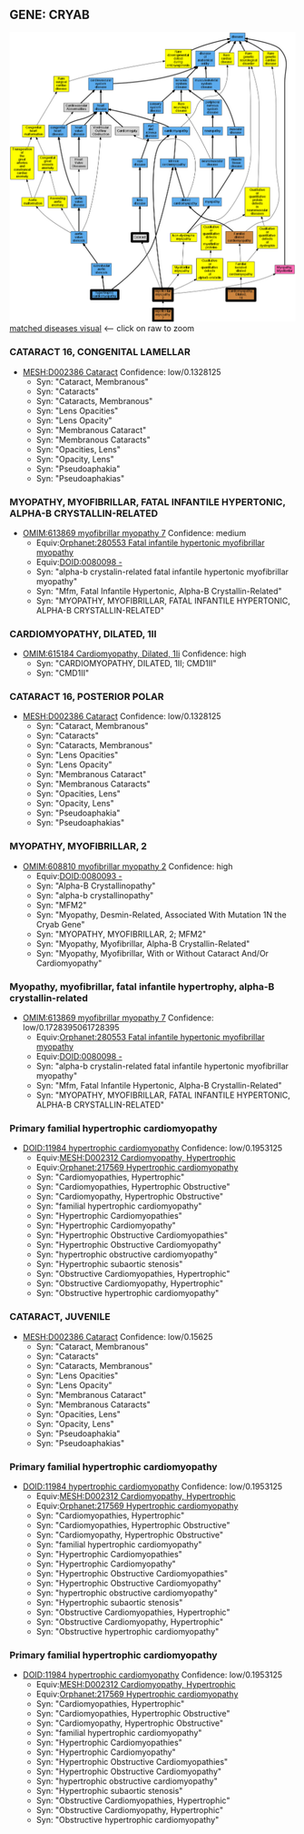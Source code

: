 
## GENE: CRYAB

![image](CRYAB.png)
[matched diseases visual](CRYAB.png)  <-- click on raw to zoom


### CATARACT 16, CONGENITAL LAMELLAR
 * [MESH:D002386 Cataract](http://beta.monarchinitiative.org/disease/MESH:D002386) Confidence: low/0.1328125
    * Syn: "Cataract, Membranous"
    * Syn: "Cataracts"
    * Syn: "Cataracts, Membranous"
    * Syn: "Lens Opacities"
    * Syn: "Lens Opacity"
    * Syn: "Membranous Cataract"
    * Syn: "Membranous Cataracts"
    * Syn: "Opacities, Lens"
    * Syn: "Opacity, Lens"
    * Syn: "Pseudoaphakia"
    * Syn: "Pseudoaphakias"

### MYOPATHY, MYOFIBRILLAR, FATAL INFANTILE HYPERTONIC, ALPHA-B CRYSTALLIN-RELATED
 * [OMIM:613869 myofibrillar myopathy 7](http://beta.monarchinitiative.org/disease/OMIM:613869) Confidence: medium
    * Equiv:[Orphanet:280553 Fatal infantile hypertonic myofibrillar myopathy](http://beta.monarchinitiative.org/disease/Orphanet:280553)
    * Equiv:[DOID:0080098 -](http://beta.monarchinitiative.org/disease/DOID:0080098)
    * Syn: "alpha-b crystalin-related fatal infantile hypertonic myofibrillar myopathy"
    * Syn: "Mfm, Fatal Infantile Hypertonic, Alpha-B Crystallin-Related"
    * Syn: "MYOPATHY, MYOFIBRILLAR, FATAL INFANTILE HYPERTONIC, ALPHA-B CRYSTALLIN-RELATED"

### CARDIOMYOPATHY, DILATED, 1II
 * [OMIM:615184 Cardiomyopathy, Dilated, 1Ii](http://beta.monarchinitiative.org/disease/OMIM:615184) Confidence: high
    * Syn: "CARDIOMYOPATHY, DILATED, 1II; CMD1II"
    * Syn: "CMD1II"

### CATARACT 16, POSTERIOR POLAR
 * [MESH:D002386 Cataract](http://beta.monarchinitiative.org/disease/MESH:D002386) Confidence: low/0.1328125
    * Syn: "Cataract, Membranous"
    * Syn: "Cataracts"
    * Syn: "Cataracts, Membranous"
    * Syn: "Lens Opacities"
    * Syn: "Lens Opacity"
    * Syn: "Membranous Cataract"
    * Syn: "Membranous Cataracts"
    * Syn: "Opacities, Lens"
    * Syn: "Opacity, Lens"
    * Syn: "Pseudoaphakia"
    * Syn: "Pseudoaphakias"

### MYOPATHY, MYOFIBRILLAR, 2
 * [OMIM:608810 myofibrillar myopathy 2](http://beta.monarchinitiative.org/disease/OMIM:608810) Confidence: high
    * Equiv:[DOID:0080093 -](http://beta.monarchinitiative.org/disease/DOID:0080093)
    * Syn: "Alpha-B Crystallinopathy"
    * Syn: "alpha-b crystallinopathy"
    * Syn: "MFM2"
    * Syn: "Myopathy, Desmin-Related, Associated With Mutation 1N the Cryab Gene"
    * Syn: "MYOPATHY, MYOFIBRILLAR, 2; MFM2"
    * Syn: "Myopathy, Myofibrillar, Alpha-B Crystallin-Related"
    * Syn: "Myopathy, Myofibrillar, With or Without Cataract And/Or Cardiomyopathy"

### Myopathy, myofibrillar, fatal infantile hypertrophy, alpha-B crystallin-related
 * [OMIM:613869 myofibrillar myopathy 7](http://beta.monarchinitiative.org/disease/OMIM:613869) Confidence: low/0.1728395061728395
    * Equiv:[Orphanet:280553 Fatal infantile hypertonic myofibrillar myopathy](http://beta.monarchinitiative.org/disease/Orphanet:280553)
    * Equiv:[DOID:0080098 -](http://beta.monarchinitiative.org/disease/DOID:0080098)
    * Syn: "alpha-b crystalin-related fatal infantile hypertonic myofibrillar myopathy"
    * Syn: "Mfm, Fatal Infantile Hypertonic, Alpha-B Crystallin-Related"
    * Syn: "MYOPATHY, MYOFIBRILLAR, FATAL INFANTILE HYPERTONIC, ALPHA-B CRYSTALLIN-RELATED"

### Primary familial hypertrophic cardiomyopathy
 * [DOID:11984 hypertrophic cardiomyopathy](http://beta.monarchinitiative.org/disease/DOID:11984) Confidence: low/0.1953125
    * Equiv:[MESH:D002312 Cardiomyopathy, Hypertrophic](http://beta.monarchinitiative.org/disease/MESH:D002312)
    * Equiv:[Orphanet:217569 Hypertrophic cardiomyopathy](http://beta.monarchinitiative.org/disease/Orphanet:217569)
    * Syn: "Cardiomyopathies, Hypertrophic"
    * Syn: "Cardiomyopathies, Hypertrophic Obstructive"
    * Syn: "Cardiomyopathy, Hypertrophic Obstructive"
    * Syn: "familial hypertrophic cardiomyopathy"
    * Syn: "Hypertrophic Cardiomyopathies"
    * Syn: "Hypertrophic Cardiomyopathy"
    * Syn: "Hypertrophic Obstructive Cardiomyopathies"
    * Syn: "Hypertrophic Obstructive Cardiomyopathy"
    * Syn: "hypertrophic obstructive cardiomyopathy"
    * Syn: "Hypertrophic subaortic stenosis"
    * Syn: "Obstructive Cardiomyopathies, Hypertrophic"
    * Syn: "Obstructive Cardiomyopathy, Hypertrophic"
    * Syn: "Obstructive hypertrophic cardiomyopathy"

### CATARACT, JUVENILE
 * [MESH:D002386 Cataract](http://beta.monarchinitiative.org/disease/MESH:D002386) Confidence: low/0.15625
    * Syn: "Cataract, Membranous"
    * Syn: "Cataracts"
    * Syn: "Cataracts, Membranous"
    * Syn: "Lens Opacities"
    * Syn: "Lens Opacity"
    * Syn: "Membranous Cataract"
    * Syn: "Membranous Cataracts"
    * Syn: "Opacities, Lens"
    * Syn: "Opacity, Lens"
    * Syn: "Pseudoaphakia"
    * Syn: "Pseudoaphakias"

### Primary familial hypertrophic cardiomyopathy
 * [DOID:11984 hypertrophic cardiomyopathy](http://beta.monarchinitiative.org/disease/DOID:11984) Confidence: low/0.1953125
    * Equiv:[MESH:D002312 Cardiomyopathy, Hypertrophic](http://beta.monarchinitiative.org/disease/MESH:D002312)
    * Equiv:[Orphanet:217569 Hypertrophic cardiomyopathy](http://beta.monarchinitiative.org/disease/Orphanet:217569)
    * Syn: "Cardiomyopathies, Hypertrophic"
    * Syn: "Cardiomyopathies, Hypertrophic Obstructive"
    * Syn: "Cardiomyopathy, Hypertrophic Obstructive"
    * Syn: "familial hypertrophic cardiomyopathy"
    * Syn: "Hypertrophic Cardiomyopathies"
    * Syn: "Hypertrophic Cardiomyopathy"
    * Syn: "Hypertrophic Obstructive Cardiomyopathies"
    * Syn: "Hypertrophic Obstructive Cardiomyopathy"
    * Syn: "hypertrophic obstructive cardiomyopathy"
    * Syn: "Hypertrophic subaortic stenosis"
    * Syn: "Obstructive Cardiomyopathies, Hypertrophic"
    * Syn: "Obstructive Cardiomyopathy, Hypertrophic"
    * Syn: "Obstructive hypertrophic cardiomyopathy"

### Primary familial hypertrophic cardiomyopathy
 * [DOID:11984 hypertrophic cardiomyopathy](http://beta.monarchinitiative.org/disease/DOID:11984) Confidence: low/0.1953125
    * Equiv:[MESH:D002312 Cardiomyopathy, Hypertrophic](http://beta.monarchinitiative.org/disease/MESH:D002312)
    * Equiv:[Orphanet:217569 Hypertrophic cardiomyopathy](http://beta.monarchinitiative.org/disease/Orphanet:217569)
    * Syn: "Cardiomyopathies, Hypertrophic"
    * Syn: "Cardiomyopathies, Hypertrophic Obstructive"
    * Syn: "Cardiomyopathy, Hypertrophic Obstructive"
    * Syn: "familial hypertrophic cardiomyopathy"
    * Syn: "Hypertrophic Cardiomyopathies"
    * Syn: "Hypertrophic Cardiomyopathy"
    * Syn: "Hypertrophic Obstructive Cardiomyopathies"
    * Syn: "Hypertrophic Obstructive Cardiomyopathy"
    * Syn: "hypertrophic obstructive cardiomyopathy"
    * Syn: "Hypertrophic subaortic stenosis"
    * Syn: "Obstructive Cardiomyopathies, Hypertrophic"
    * Syn: "Obstructive Cardiomyopathy, Hypertrophic"
    * Syn: "Obstructive hypertrophic cardiomyopathy"
